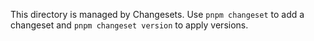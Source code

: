This directory is managed by Changesets. Use `pnpm changeset` to add a changeset and `pnpm changeset version` to apply versions.
